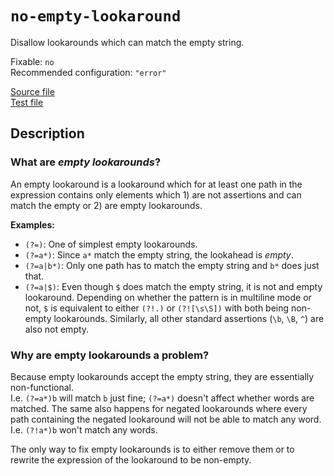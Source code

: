 # `no-empty-lookaround`

Disallow lookarounds which can match the empty string.

Fixable: `no` <br> Recommended configuration: `"error"`

[Source file](https://github.com/RunDevelopment/eslint-plugin-clean-regex/blob/master/lib/rules/no-empty-lookaround.js) <br> [Test file](https://github.com/RunDevelopment/eslint-plugin-clean-regex/blob/master/test/lib/rules/no-empty-lookaround.js)


## Description

### What are _empty lookarounds_?

An empty lookaround is a lookaround which for at least one path in the expression contains only elements which 1) are not assertions and can match the empty or 2) are empty lookarounds.

__Examples:__
- `(?=)`: One of simplest empty lookarounds.
- `(?=a*)`: Since `a*` match the empty string, the lookahead is _empty_.
- `(?=a|b*)`: Only one path has to match the empty string and `b*` does just that.
- `(?=a|$)`: Even though `$` does match the empty string, it is not and empty lookaround. Depending on whether the pattern is in multiline mode or not, `$` is equivalent to either `(?!.)` or `(?![\s\S])` with both being non-empty lookarounds. Similarly, all other standard assertions (`\b`, `\B`, `^`) are also not empty.

### Why are empty lookarounds a problem?

Because empty lookarounds accept the empty string, they are essentially non-functional. <br>
I.e. `(?=a*)b` will match `b` just fine; `(?=a*)` doesn't affect whether words are matched.
The same also happens for negated lookarounds where every path containing the negated lookaround will not be able to match any word. I.e. `(?!a*)b` won't match any words.

The only way to fix empty lookarounds is to either remove them or to rewrite the expression of the lookaround to be non-empty.
